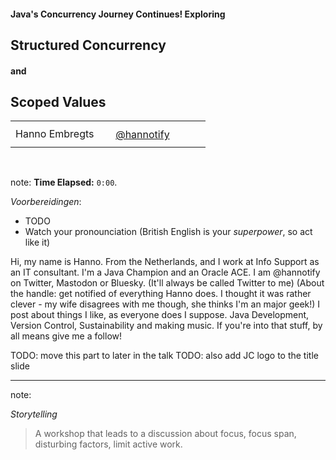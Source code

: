 #### Java's Concurrency Journey Continues! Exploring
## Structured Concurrency 
#### and
## Scoped Values

<table>
    <tr>
        <td style="text-align: right; vertical-align: middle;" width="45.3%">Hanno Embregts</td>
        <td style="text-align: left; padding: 0 0 0 0; vertical-align: middle;"><img width="16%" data-src="img/logos/ace-associate-spade.png" class="no-background" style="margin-top: 30px; vertical-align: middle;"/><img width="22%" data-src="img/logos/java-champion.png" class="no-background" style="margin-top: 30px; vertical-align: middle;"/></td>
        <td style="text-align: right;"><img width="45%" data-src="img/icons/twitter-white.png" class="no-background" style="margin-top: 35px"/></td>
        <td style="vertical-align: middle; padding: 0 0 0 0"><a href="https://www.twitter.com/hannotify">@hannotify</a></td>
    </tr>
</table>
<img data-src="img/logos/java-community-logo.png" width="9%" class="no-background" style="margin-right: 2em">
<img data-src="img/logos/arnhemjug.png" width="30%" class="no-background"/>
<br/>

note:
**Time Elapsed:** `0:00`.

*Voorbereidingen*:

* TODO
* Watch your pronounciation (British English is your _superpower_, so act like it)

Hi, my name is Hanno. 
From the Netherlands, and I work at Info Support as an IT consultant.
I'm a Java Champion and an Oracle ACE.
I am @hannotify on Twitter, Mastodon or Bluesky.
(It'll always be called Twitter to me)
(About the handle: get notified of everything Hanno does. I thought it was rather clever - my wife disagrees with me though, she thinks I'm an major geek!)
I post about things I like, as everyone does I suppose.
Java Development, Version Control, Sustainability and making music.
If you're into that stuff, by all means give me a follow!

TODO: move this part to later in the talk
TODO: also add JC logo to the title slide

---

<!-- .slide: data-background="img/background/the-illusion-of-multitasking.jpeg" data-background-color="black" data-background-opacity="1.0" data-background-size="contain" -->

note:

*Storytelling*

> A workshop that leads to a discussion about focus, focus span, disturbing factors, limit active work.
